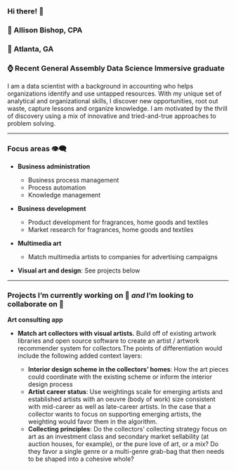 ### Hi there! 👋

### :smiling_face_with_three_hearts: Allison Bishop, CPA
### :compass: Atlanta, GA
### :watch: Recent General Assembly Data Science Immersive graduate

I am a data scientist with a background in accounting who helps organizations identify and use untapped resources. With my unique set of analytical and organizational skills, I discover new opportunities, root out waste, capture lessons and organize knowledge. I am motivated by the thrill of discovery using a mix of innovative and tried-and-true approaches to problem solving.
_ _ _

### Focus areas :eye_speech_bubble:

* **Business administration**
    * Business process management
    * Process automation
    * Knowledge management
    
* **Business development**    
    * Product development for fragrances, home goods and textiles
    * Market research for fragrances, home goods and textiles


* **Multimedia art**

   * Match multimedia artists to companies for advertising campaigns


* **Visual art and design**: See projects below
_ _ _
### Projects I’m currently working on :love_letter: ***and*** I’m looking to collaborate on 👯

**Art consulting app**
* **Match art collectors with visual artists.** Build off of existing artwork libraries and open source software to create an artist / artwork recommender system for collectors.The points of differentiation would include the following added context layers:

    *  **Interior design scheme in the collectors’ homes**: How the art pieces could coordinate with the existing scheme or inform the interior design process
    * **Artist career status**: Use weightings scale for emerging artists and established artists with an oeuvre (body of work) size consistent with mid-career as well as late-career artists. In the case that a collector wants to focus on supporting emerging artists, the weighting would favor them in the algorithm.
    * **Collecting principles**: Do the collectors’ collecting strategy focus on art as an investment class and secondary market sellability (at auction houses, for example), or the pure love of art, or a mix? Do they favor a single genre or a multi-genre grab-bag that then needs to be shaped into a cohesive whole?



<!--
**abishop17/abishop17** is a ✨ _special_ ✨ repository because its `README.md` (this file) appears on your GitHub profile.

Here are some ideas to get you started:

- 🔭 I’m currently working on ...
- 🌱 I’m currently learning ...
- 👯 I’m looking to collaborate on ...
- 🤔 I’m looking for help with ...
- 💬 Ask me about ...
- 📫 How to reach me: ...
- 😄 Pronouns: ...
- ⚡ Fun fact: ...
-->
